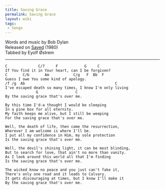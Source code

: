 ```yaml
---
title: Saving Grace
permalink: Saving Grace
layout: wiki
tags:
 - Songs
---
```


Words and music by Bob Dylan  
Released on [Saved](Saved (Album)) (1980)  
Tabbed by Eyolf Østrem

* * * * *

    C              C/7     F            G     C
    If You find it in Your heart, can I be forgiven?
    C       C/b       Am           C/g   F  Bb  F
    Guess I owe You some kind of apology.
    /f /g  Ab                                         C
    I've escaped death so many times, I know I'm only living
                  G                 C
    By the saving grace that's over me.

    By this time I'd-a thought I would be sleeping
    In a pine box for all eternity.
    My faith keeps me alive, but I still be weeping
    For the saving grace that's over me.

    Well, the death of life, then come the resurrection,
    Wherever I am welcome is where I'll be.
    I put all my confidence in Him, my sole protection
    Is the saving grace that's over me.

    Well, the devil's shining light, it can be most blinding,
    But to search for love, that ain't no more than vanity.
    As I look around this world all that I'm finding
    Is the saving grace that's over me.

    The wicked know no peace and you just can't fake it,
    There's only one road and it leads to Calvary.
    It gets discouraging at times, but I know I'll make it
    By the saving grace that's over me.
